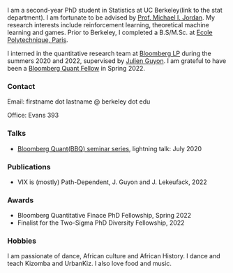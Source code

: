 <!-- # Jordan Lekeufack -->
<!-- ![Profile picture](/docs/assets/images/git_profile.jpg) -->
I am a second-year PhD student in Statistics at UC Berkeley(link to the stat department). I am fortunate to be advised by [Prof. Michael I. Jordan](http://people.eecs.berkeley.edu/~jordan/). My research interests include reinforcement learning, theoretical machine learning and games. Prior to Berkeley, I completed a B.S/M.Sc. at [Ecole Polytechnique, Paris](https://programmes.polytechnique.edu/en/ingenieur-polytechnicien-program/ingenieur-polytechnicien-program).

I interned in the quantitative research team at [Bloomberg LP](https://www.bloomberg.com/company/) during the summers 2020 and 2022, supervised by [Julien Guyon](https://cermics.enpc.fr/~guyon/). I am grateful to have been a [Bloomberg Quant Fellow](https://www.bloomberg.com/company/values/tech-at-bloomberg/quantitative-finance-phd-fellowship/) in Spring 2022.

### Contact
Email: firstname dot lastname @ berkeley dot edu

Office: Evans 393

### Talks
* [Bloomberg Quant(BBQ) seminar series](https://www.bloomberg.com/professional/quant-seminar-series/), lightning talk: July 2020

### Publications
* VIX is (mostly) Path-Dependent, J. Guyon and J. Lekeufack, 2022
<!-- ### Publications and Preprints -->

### Awards
* Bloomberg Quantitative Finace PhD Fellowship, Spring 2022
* Finalist for the Two-Sigma PhD Diversity Fellowship, 2022

### Hobbies
I am passionate of dance, African culture and African History. I dance and teach Kizomba and UrbanKiz. I also love food and music.
